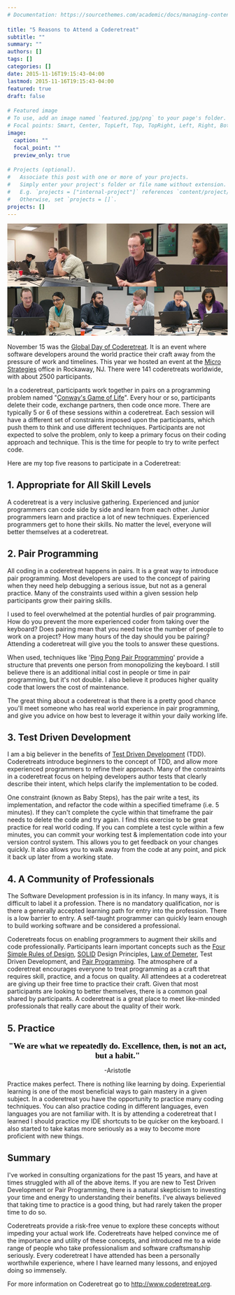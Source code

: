 ```yaml
---
# Documentation: https://sourcethemes.com/academic/docs/managing-content/

title: "5 Reasons to Attend a Coderetreat"
subtitle: ""
summary: ""
authors: []
tags: []
categories: []
date: 2015-11-16T19:15:43-04:00
lastmod: 2015-11-16T19:15:43-04:00
featured: true
draft: false

# Featured image
# To use, add an image named `featured.jpg/png` to your page's folder.
# Focal points: Smart, Center, TopLeft, Top, TopRight, Left, Right, BottomLeft, Bottom, BottomRight.
image:
  caption: ""
  focal_point: ""
  preview_only: true

# Projects (optional).
#   Associate this post with one or more of your projects.
#   Simply enter your project's folder or file name without extension.
#   E.g. `projects = ["internal-project"]` references `content/project/deep-learning/index.md`.
#   Otherwise, set `projects = []`.
projects: []
---
```


![Code Retreat](112514_2058_5ReasonstoA1.jpg)

<p>November 15 was the <a href="https://globalday.coderetreat.org/">Global Day of Coderetreat</a>. It is an event where software developers around the world practice their craft away from the pressure of work and timelines. This year we hosted an event at the <a href="https://www.microstrat.com/">Micro Strategies</a> office in Rockaway, NJ. There were 141 coderetreats worldwide, with about 2500 participants.</p>
<p>In a coderetreat, participants work together in pairs on a programming problem named "<a href="https://en.wikipedia.org/wiki/Conway%27s_Game_of_Life">Conway's Game of Life</a>". Every hour or so, participants delete their code, exchange partners, then code once more. There are typically 5 or 6 of these sessions within a coderetreat. Each session will have a different set of constraints imposed upon the participants, which push them to think and use different techniques. Participants are not expected to solve the problem, only to keep a primary focus on their coding approach and technique. This is the time for people to try to write perfect code.</p>
<p>Here are my top five reasons to participate in a Coderetreat:</p>
<h2>1. Appropriate for All Skill Levels</h2>
<p>A coderetreat is a very inclusive gathering. Experienced and junior programmers can code side by side and learn from each other. Junior programmers learn and practice a lot of new techniques. Experienced programmers get to hone their skills. No matter the level, everyone will better themselves at a coderetreat.</p>
<h2>2. Pair Programming</h2>
<p>All coding in a coderetreat happens in pairs. It is a great way to introduce pair programming. Most developers are used to the concept of pairing when they need help debugging a serious issue, but not as a general practice. Many of the constraints used within a given session help participants grow their pairing skills.</p>
<p>I used to feel overwhelmed at the potential hurdles of pair programming. How do you prevent the more experienced coder from taking over the keyboard? Does pairing mean that you need twice the number of people to work on a project? How many hours of the day should you be pairing? Attending a coderetreat will give you the tools to answer these questions.</p>
<p>When used, techniques like '<a href="https://c2.com/cgi/wiki?PairProgrammingPingPongPattern">Ping Pong Pair Programming</a>' provide a structure that prevents one person from monopolizing the keyboard. I still believe there is an additional initial cost in people or time in pair programming, but it's not double. I also believe it produces higher quality code that lowers the cost of maintenance.</p>
<p>The great thing about a coderetreat is that there is a pretty good chance you'll meet someone who has real world experience in pair programming, and give you advice on how best to leverage it within your daily working life.</p>
<h2>3. Test Driven Development</h2>
<p>I am a big believer in the benefits of <a href="https://en.wikipedia.org/wiki/Test-driven_development">Test Driven Development</a> (TDD). Coderetreats introduce beginners to the concept of TDD, and allow more experienced programmers to refine their approach. Many of the constraints in a coderetreat focus on helping developers author tests that clearly describe their intent, which helps clarify the implementation to be coded.</p>
<p>One constraint (known as Baby Steps), has the pair write a test, its implementation, and refactor the code within a specified timeframe (i.e. 5 minutes). If they can't complete the cycle within that timeframe the pair needs to delete the code and try again. I find this exercise to be great practice for real world coding. If you can complete a test cycle within a few minutes, you can commit your working test &amp; implementation code into your version control system. This allows you to get feedback on your changes quickly. It also allows you to walk away from the code at any point, and pick it back up later from a working state.</p>
<h2>4. A Community of Professionals</h2>
<p>The Software Development profession is in its infancy. In many ways, it is difficult to label it a profession. There is no mandatory qualification, nor is there a generally accepted learning path for entry into the profession. There is a low barrier to entry. A self-taught programmer can quickly learn enough to build working software and be considered a professional.</p>
<p>Coderetreats focus on enabling programmers to augment their skills and code professionally. Participants learn important concepts such as the <a href="https://c2.com/cgi/wiki?XpSimplicityRules">Four Simple Rules of Design</a>, <a href="en.wikipedia.org/wiki/SOLID_(object-oriented_design)">SOLID</a> Design Principles, <a href="https://en.wikipedia.org/wiki/Law_of_Demeter">Law of Demeter</a>, Test Driven Development, and <a href="https://www.extremeprogramming.org/rules/pair.html">Pair Programming</a>. The atmosphere of a coderetreat encourages everyone to treat programming as a craft that requires skill, practice, and a focus on quality. All attendees at a coderetreat are giving up their free time to practice their craft. Given that most participants are looking to better themselves, there is a common goal shared by participants. A coderetreat is a great place to meet like-minded professionals that really care about the quality of their work.</p>
<h2>5. Practice</h2>
<p style="text-align: center;"><span style="color: black; font-family: Bradley Hand ITC; font-size: 14pt;"><strong>"We are what we repeatedly do. Excellence, then, is not an act, but a habit."<br></strong></span></p>
<p style="text-align: center;">-Aristotle</p>
<p>Practice makes perfect. There is nothing like learning by doing. Experiential learning is one of the most beneficial ways to gain mastery in a given subject. In a coderetreat you have the opportunity to practice many coding techniques. You can also practice coding in different languages, even languages you are not familiar with. It is by attending a coderetreat that I learned I should practice my IDE shortcuts to be quicker on the keyboard. I also started to take katas more seriously as a way to become more proficient with new things.</p>
<h2>Summary</h2>
<p>I've worked in consulting organizations for the past 15 years, and have at times struggled with all of the above items. If you are new to Test Driven Development or Pair Programming, there is a natural skepticism to investing your time and energy to understanding their benefits. I've always believed that taking time to practice is a good thing, but had rarely taken the proper time to do so.</p>
<p>Coderetreats provide a risk-free venue to explore these concepts without impeding your actual work life. Coderetreats have helped convince me of the importance and utility of these concepts, and introduced me to a wide range of people who take professionalism and software craftsmanship seriously. Every coderetreat I have attended has been a personally worthwhile experience, where I have learned many lessons, and enjoyed doing so immensely.</p>
<p>For more information on Coderetreat go to <a href="https://www.coderetreat.org">http://www.coderetreat.org</a>.</p>
